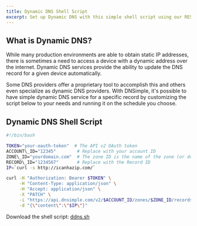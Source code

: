 ```yaml
---
title: Dynamic DNS Shell Script
excerpt: Set up Dynamic DNS with this simple shell script using our REST API.
---
```


## What is Dynamic DNS?

While many production environments are able to obtain static IP addresses, there is sometimes a need to access a device with a dynamic address over the internet. Dynamic DNS services provide the ability to update the DNS record for a given device automatically.

Some DNS providers offer a proprietary tool to accomplish this and others even specialize as dynamic DNS providers. With DNSimple, it's possible to have simple dynamic DNS service for a specific record by customizing the script below to your needs and running it on the schedule you choose.

## Dynamic DNS Shell Script

~~~bash
#!/bin/bash

TOKEN="your-oauth-token"  # The API v2 OAuth token
ACCOUNT\_ID="12345"        # Replace with your account ID
ZONE\_ID="yourdomain.com"  # The zone ID is the name of the zone (or domain)
RECORD\_ID="1234567"       # Replace with the Record ID
IP=`curl -s http://icanhazip.com/`

curl -H "Authorization: Bearer $TOKEN" \
     -H "Content-Type: application/json" \
     -H "Accept: application/json" \
     -X "PATCH" \
     -i "https://api.dnsimple.com/v2/$ACCOUNT_ID/zones/$ZONE_ID/records/$RECORD_ID" \
     -d "{\"content\":\"$IP\"}"
~~~

Download the shell script: [ddns.sh](ddns.sh)
